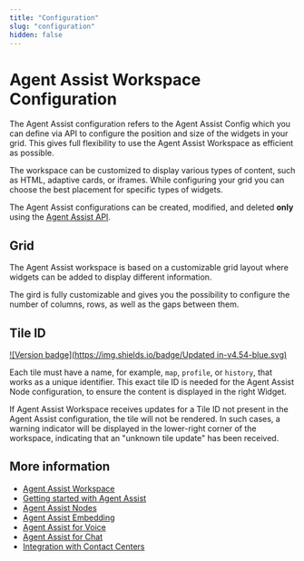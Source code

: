 ```yaml
---
title: "Configuration"
slug: "configuration"
hidden: false
---
```


# Agent Assist Workspace Configuration

The Agent Assist configuration refers to the Agent Assist Config which you can define via API to configure the position and size of the widgets in your grid. This gives full  flexibility to use the Agent  Assist Workspace as efficient as possible.​ 

The workspace can be customized to display various types of content, such as HTML, adaptive cards, or iframes. While configuring your grid you can choose the best placement for specific types of widgets.

The Agent Assist configurations can be created, modified, and deleted **only** using the [Agent Assist API](https://api-trial.cognigy.ai/openapi#get-/v2.0/agentassistconfigs).

## Grid

The Agent Assist workspace is based on a customizable grid layout where widgets can be added to display different information. 

The gird is fully customizable and gives you the possibility to configure the number of columns, rows, as well as the gaps between them.

## Tile ID

[![Version badge](https://img.shields.io/badge/Updated in-v4.54-blue.svg)](../release-notes/4.54.md)

Each tile must have a name, for example, `map`, `profile`, or `history`, that works as a unique identifier. This exact tile ID is needed for the Agent Assist Node configuration, to ensure the content is displayed in the right Widget.

If Agent Assist Workspace receives updates for a Tile ID not present in the Agent Assist configuration, the tile will not be rendered. In such cases, a warning indicator will be displayed in the lower-right corner of the workspace, indicating that an "unknown tile update" has been received.

## More information

- [Agent Assist Workspace](overview.md)
- [Getting started with Agent Assist](getting-started.md)
- [Agent Assist Nodes](../ai/flow-nodes/agent-assist/overview.md)
- [Agent Assist Embedding](embedding.md)
- [Agent Assist for Voice](../agent-assist/voice-agent-assist/voice-overview.md)
- [Agent Assist for Chat](chat-agent-assist.md)
- [Integration with Contact Centers](contact-center-integration.md)


